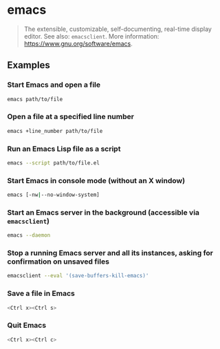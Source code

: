 # emacs

> The extensible, customizable, self-documenting, real-time display editor. See also: `emacsclient`. More information: <https://www.gnu.org/software/emacs>.

## Examples

### Start Emacs and open a file

```bash
emacs path/to/file
```

### Open a file at a specified line number

```bash
emacs +line_number path/to/file
```

### Run an Emacs Lisp file as a script

```bash
emacs --script path/to/file.el
```

### Start Emacs in console mode (without an X window)

```bash
emacs [-nw|--no-window-system]
```

### Start an Emacs server in the background (accessible via `emacsclient`)

```bash
emacs --daemon
```

### Stop a running Emacs server and all its instances, asking for confirmation on unsaved files

```bash
emacsclient --eval '(save-buffers-kill-emacs)'
```

### Save a file in Emacs

```bash
<Ctrl x><Ctrl s>
```

### Quit Emacs

```bash
<Ctrl x><Ctrl c>
```

